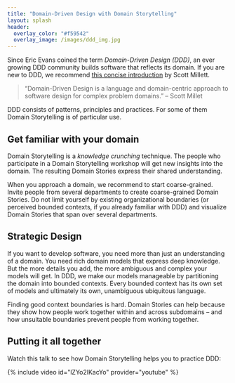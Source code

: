 ```yaml
---
title: "Domain-Driven Design with Domain Storytelling"
layout: splash
header: 
  overlay_color: "#f59542"
  overlay_image: /images/ddd_img.jpg
---
```


Since Eric Evans coined the term *Domain-Driven Design (DDD)*, an ever growing DDD community builds software that reflects its domain. If you are new to DDD, we recommend <a href="https://leanpub.com/theanatomyofdomain-drivendesign" target="_blank">this concise introduction</a> by Scott Millett.

> “Domain-Driven Design is a language and domain-centric approach to software design for complex problem domains.” – Scott Millet

DDD consists of patterns, principles and practices. For some of them Domain Storytelling is of particular use.

## Get familiar with your domain

Domain Storytelling is a *knowledge crunching* technique. The people who participate in a Domain Storytelling workshop will get new insights into the domain. The resulting Domain Stories express their shared understanding. 

When you approach a domain, we recommend to start coarse-grained. Invite people from several departments to create coarse-grained Domain Stories. Do not limit yourself by existing organizational boundaries (or perceived bounded contexts, if you already familiar with DDD) and visualize Domain Stories that span over several departments.

## Strategic Design

If you want to develop software, you need more than just an understanding of a domain. You need rich domain models that express deep knowledge. But the more details you add, the more ambiguous and complex your models will get. In DDD, we make our models manageable by partitioning the domain into bounded contexts. Every bounded context has its own set of models and ultimately its own, unambiguous ubiquitous language.

Finding good context boundaries is hard. Domain Stories can help because they show how people work together within and across subdomains – and how unsuitable boundaries prevent people from working together.

## Putting it all together

Watch this talk to see how Domain Storytelling helps you to practice DDD:

{% include video id="lZYo2lKacYo" provider="youtube" %}